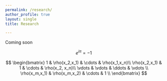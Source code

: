 ```yaml
---
permalink: /research/
author_profile: true
layout: single
title: Research

---
```

Coming soon

$$ e^{i \pi} = -1 $$

$$
\begin{bmatrix}
    1 & \rho(x_2,x_1) & \cdots & \rho(x_1,x_n)\\
    \rho(x_2,x_1) & 1 & \cdots & \rho(x_2, x_n)\\
    \vdots & \vdots & \ddots & \vdots \\
    \rho(x_m,x_1) & \rho(x_m,x_2) & \cdots & 1 \\
\end{bmatrix}
$$
